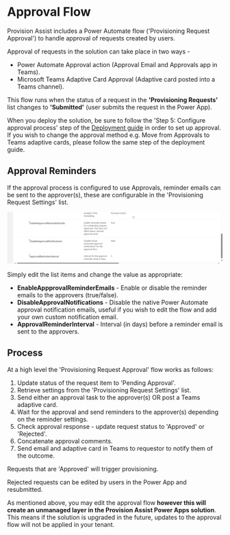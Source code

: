 # Approval Flow

Provision Assist includes a Power Automate flow ('Provisioning Request Approval') to handle approval of requests created by users.

Approval of requests in the solution can take place in two ways -

- Power Automate Approval action (Approval Email and Approvals app in Teams).
- Microsoft Teams Adaptive Card Approval (Adaptive card posted into a Teams channel).

This flow runs when the status of a request in the **'Provisioning Requests'** list changes to **'Submitted'** (user submits the request in the Power App). 

When you deploy the solution, be sure to follow the 'Step 5: Configure approval process' step of the [Deployment guide](/Deployment-guide.md) in order to set up approval. If you wish to change the approval method e.g. Move from Approvals to Teams adaptive cards, please follow the same step of the deployment guide. 

## Approval Reminders

If the approval process is configured to use Approvals, reminder emails can be sent to the approver(s), these are configurable in the 'Provisioning Request Settings' list.

![Approval reminder settings screenshot](/Images/ApprovalReminderSettings.png)

Simply edit the list items and change the value as appropriate:

- **EnableAppprovalReminderEmails** - Enable or disable the reminder emails to the approvers (true/false).
- **DisableApprovalNotifications** - Disable the native Power Automate approval notification emails, useful if you wish to edit the flow and add your own custom notification email.
- **ApprovalReminderInterval** - Interval (in days) before a reminder email is sent to the approvers.

## Process

At a high level the 'Provisioning Request Approval' flow works as follows:

1. Update status of the request item to 'Pending Approval'.
2. Retrieve settings from the 'Provisioning Request Settings' list.
3. Send either an approval task to the approver(s) OR post a Teams adaptive card.
4. Wait for the approval and send reminders to the approver(s) depending on the reminder settings.
5. Check approval response - update request status to 'Approved' or 'Rejected'.
6. Concatenate approval comments.
7. Send email and adaptive card in Teams to requestor to notify them of the outcome.

Requests that are 'Approved' will trigger provisioning.

Rejected requests can be edited by users in the Power App and resubmitted.

As mentioned above, you may edit the approval flow **however this will create an unmanaged layer in the Provision Assist Power Apps solution**. This means if the solution is upgraded in the future, updates to the approval flow will not be applied in your tenant.



